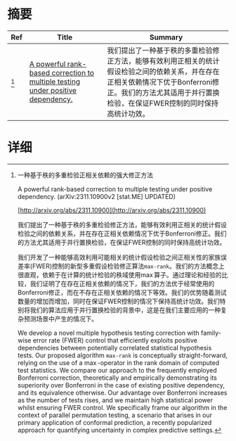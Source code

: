 # 摘要

| Ref | Title | Summary |
| --- | --- | --- |
| [^1] | [A powerful rank-based correction to multiple testing under positive dependency.](http://arxiv.org/abs/2311.10900) | 我们提出了一种基于秩的多重检验修正方法，能够有效利用正相关的统计假设检验之间的依赖关系，并在存在正相关依赖情况下优于Bonferroni修正。我们的方法尤其适用于并行置换检验，在保证FWER控制的同时保持高统计功效。 |

# 详细

[^1]: 一种基于秩的多重检验正相关依赖的强大修正方法

    A powerful rank-based correction to multiple testing under positive dependency. (arXiv:2311.10900v2 [stat.ME] UPDATED)

    [http://arxiv.org/abs/2311.10900](http://arxiv.org/abs/2311.10900)

    我们提出了一种基于秩的多重检验修正方法，能够有效利用正相关的统计假设检验之间的依赖关系，并在存在正相关依赖情况下优于Bonferroni修正。我们的方法尤其适用于并行置换检验，在保证FWER控制的同时保持高统计功效。

    

    我们开发了一种能够高效利用可能相关的统计假设检验之间正相关性的家族误差率(FWER)控制的新型多重假设检验修正算法$\texttt{max-rank}$。我们的方法概念上很直观，依赖于在计算的统计检验的秩域使用$\max$算子。通过理论和经验的比较，我们证明了在存在正相关依赖的情况下，我们的方法优于经常使用的Bonferroni修正，而在不存在正相关依赖的情况下等效。我们的优势随着测试数量的增加而增加，同时在保证FWER控制的情况下保持高统计功效。我们特别将我们的算法应用于并行置换检验的背景中，这是在我们主要应用的一种复杂预测场景中产生的情况下。

    We develop a novel multiple hypothesis testing correction with family-wise error rate (FWER) control that efficiently exploits positive dependencies between potentially correlated statistical hypothesis tests. Our proposed algorithm $\texttt{max-rank}$ is conceptually straight-forward, relying on the use of a $\max$-operator in the rank domain of computed test statistics. We compare our approach to the frequently employed Bonferroni correction, theoretically and empirically demonstrating its superiority over Bonferroni in the case of existing positive dependency, and its equivalence otherwise. Our advantage over Bonferroni increases as the number of tests rises, and we maintain high statistical power whilst ensuring FWER control. We specifically frame our algorithm in the context of parallel permutation testing, a scenario that arises in our primary application of conformal prediction, a recently popularized approach for quantifying uncertainty in complex predictive settings.
    

